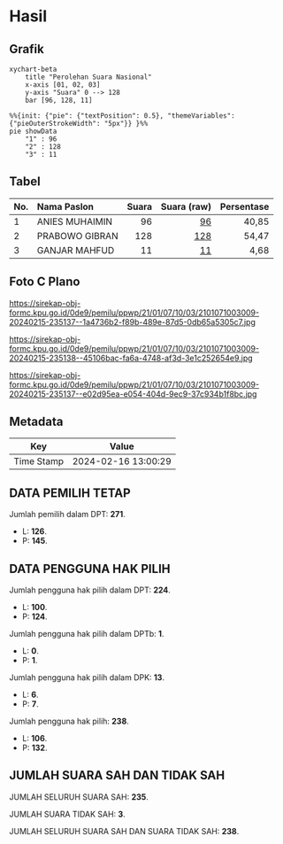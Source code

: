 # Hasil

## Grafik

```mermaid
xychart-beta
    title "Perolehan Suara Nasional"
    x-axis [01, 02, 03]
    y-axis "Suara" 0 --> 128
    bar [96, 128, 11]
```

```mermaid
%%{init: {"pie": {"textPosition": 0.5}, "themeVariables": {"pieOuterStrokeWidth": "5px"}} }%%
pie showData
    "1" : 96
    "2" : 128
    "3" : 11
```

## Tabel

| No. | Nama Paslon    | Suara | Suara (raw) | Persentase |
|:--- |:-------------- | -----:| -----------:| ----------:|
| 1   | ANIES MUHAIMIN | 96    | [96][p-1]   | 40,85      |
| 2   | PRABOWO GIBRAN | 128   | [128][p-2]  | 54,47      |
| 3   | GANJAR MAHFUD  | 11    | [11][p-3]   | 4,68       |


[p-1]: https://github.com/gigit-pemilu/pemilu-2024/blob/main/pilpres/hitung-suara/sub/21-kepulauan-riau/sub/01-bintan/sub/07-bintan-utara/sub/1003-tanjung-uban-selatan/sub/009-tps/sub/paslon-1.txt
[p-2]: https://github.com/gigit-pemilu/pemilu-2024/blob/main/pilpres/hitung-suara/sub/21-kepulauan-riau/sub/01-bintan/sub/07-bintan-utara/sub/1003-tanjung-uban-selatan/sub/009-tps/sub/paslon-2.txt
[p-3]: https://github.com/gigit-pemilu/pemilu-2024/blob/main/pilpres/hitung-suara/sub/21-kepulauan-riau/sub/01-bintan/sub/07-bintan-utara/sub/1003-tanjung-uban-selatan/sub/009-tps/sub/paslon-3.txt

## Foto C Plano

https://sirekap-obj-formc.kpu.go.id/0de9/pemilu/ppwp/21/01/07/10/03/2101071003009-20240215-235137--1a4736b2-f89b-489e-87d5-0db65a5305c7.jpg

https://sirekap-obj-formc.kpu.go.id/0de9/pemilu/ppwp/21/01/07/10/03/2101071003009-20240215-235138--45106bac-fa6a-4748-af3d-3e1c252654e9.jpg

https://sirekap-obj-formc.kpu.go.id/0de9/pemilu/ppwp/21/01/07/10/03/2101071003009-20240215-235137--e02d95ea-e054-404d-9ec9-37c934b1f8bc.jpg


## Metadata

| Key        | Value               |
| ---------- | ------------------- |
| Time Stamp | 2024-02-16 13:00:29 |


## DATA PEMILIH TETAP

Jumlah pemilih dalam DPT: **271**.
 * L: **126**.
 * P: **145**.

## DATA PENGGUNA HAK PILIH

Jumlah pengguna hak pilih dalam DPT: **224**.
 * L: **100**.
 * P: **124**.

Jumlah pengguna hak pilih dalam DPTb: **1**.
 * L: **0**.
 * P: **1**.

Jumlah pengguna hak pilih dalam DPK: **13**.
 * L: **6**.
 * P: **7**.

Jumlah pengguna hak pilih: **238**.
 * L: **106**.
 * P: **132**.

## JUMLAH SUARA SAH DAN TIDAK SAH

JUMLAH SELURUH SUARA SAH: **235**.

JUMLAH SUARA TIDAK SAH: **3**.

JUMLAH SELURUH SUARA SAH DAN SUARA TIDAK SAH: **238**.


